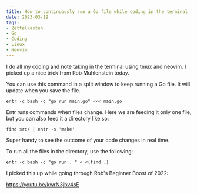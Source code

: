 ```yaml
---
title: How to continuously run a Go file while coding in the terminal
date: 2023-03-19
tags:
- Zettelkasten
- Go
- Coding
- Linux
- Neovim
---
```


I do all my coding and note taking in the terminal using tmux and neovim. I picked up a nice trick from Rob Muhlenstein today.

You can use this command in a split window to keep running a Go file. It will update when you save the file.

`entr -c bash -c "go run main.go" <<< main.go`

Entr runs commands when files change. Here we are feeding it only one file, but you can also feed it a directory like so: 

`find src/ | entr -s 'make'`

Super handy to see the outcome of your code changes in real time.

To run all the files in the directory, use the following:

`entr -c bash -c "go run . " < <(find .)`

I picked this up while going through Rob's Beginner Boost of 2022:

https://youtu.be/kwrN3jbv4sE


